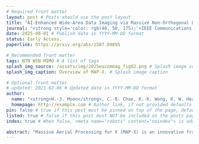 ```yaml
---
# Required front matter
layout: post # Posts should use the post layout
title: "AI-Enhanced Wide-Area Data Imaging via Massive Non-Orthogonal Direct Device-to-HAPS Transmission" # Post title
journal: "<strong style='color: rgb(40, 50, 175);'>IEEE Communications Magazine</strong>"
date: 2025-08-01 # Publish date in YYYY-MM-DD format
status: Early Access,
paperlink: https://arxiv.org/abs/2507.09895

# Recommended front matter
tags: NTN WSN MIMO # A list of tags
splash_img_source: /assets/img/2025eacommag_fig02.png # Splash image source, high resolution images with an aspect ratio close to 4:3 recommended
splash_img_caption: Overview of MAP-X. # Splash image caption

# Optional front matter
# updated: 2021-02-06 # Updated date in YYYY-MM-DD format
author: 
  name: "<strong>H.-J. Moon</strong>, C.-B. Chae, K.-K. Wong, R. W. Heath, Jr." # Author name, if not provided defaults to site.author.name
  homepage: http://example.com # Author link, if not provided defaults to site.author.homepage
pin: false # true if this post must be pinned on top of the page, default is false.
listed: true # false if this post must NOT be included on the posts page, sitemap, and any of the tag pages, default is true
index: true # When false, <meta name="robots" content="noindex"> is added to the page, default is true

abstract: "Massive Aerial Processing for X (MAP-X) is an innovative framework for reconstructing spatially correlated ground data, such as environmental or industrial measurements distributed across a wide area, into data maps using a single high altitude pseudo-satellite (HAPS) and a large number of distributed sensors. With subframe-level data reconstruction, MAP-X provides a transformative solution for latency-sensitive IoT applications. This article explores two distinct approaches for AI integration in the post-processing stage of MAP-X. The model-driven pointwise estimation approach enables real-time, adaptive reconstruction through online training, while the end-to-end image reconstruction approach improves reconstruction accuracy through offline training with non-real-time data. Simulation results show that both approaches significantly outperform the conventional inverse discrete Fourier transform (IDFT)-based linear post-processing method. Furthermore, to enable AI-enhanced MAP-X, we propose a ground-HAPS cooperation framework, where terrestrial stations collect, process, and relay training data to the HAPS. With its enhanced capability in reconstructing field data, AI-enhanced MAP-X is applicable to various real-world use cases, including disaster response and network management."
---
```






<!--the [raw file](https://raw.githubusercontent.com/ritijjain/pudhina-fresh/master/_posts/2021-02-04-styles.md) used to generate this page to use as an example.

```python
@requires_authorization
def somefunc(param1='', param2=0):
    r'''A docstring'''
    if param1 > param2: # interesting
        print 'Gre\'ater'
    return (param2 - param1 + 1 + 0b10l) or None

class SomeClass:
    pass

>>> message = '''interpreter
... prompt'''

```

In line `code` looks great too. Even `longer lines of inline code ipsum dolor sit amet, consectetur adipiscing elit, sed do eiusmod tempor incididunt ut labore et dolore magna aliqua` work well.

| # | Country | GDP Per Unit Land Area (million USD per sq. km.) | Source |
| ----------- | ----------- | ----------- | ----------- |
| 1 | Switzerland | 17.844 | [The World Bank Group](https://www.worldbank.org/){:target="_blank"} <i class="fas fa-external-link-alt"></i> |
| 2 | Maldives | 17.758 | [The World Bank Group](https://www.worldbank.org/){:target="_blank"} <i class="fas fa-external-link-alt"></i> |
| 3 | South Korea | 16.611 | [The World Bank Group](https://www.worldbank.org/){:target="_blank"} <i class="fas fa-external-link-alt"></i> |

Lorem ipsum dolor sit amet, consectetur adipiscing elit, sed do eiusmod tempor incididunt ut labore et dolore magna aliqua. Ut enim ad minim veniam, quis nostrud exercitation ullamco laboris nisi ut aliquip ex ea commodo consequat.

> This is how blockquotes will look.
>
> Lorem ipsum dolor sit amet, consectetur adipiscing elit, sed do eiusmod tempor incididunt ut labore et dolore magna aliqua.
>> Nested blockquotes. Lorem ipsum dolor sit amet, consectetur adipiscing elit, sed do eiusmod tempor incididunt ut labore et dolore magna aliqua.

# Heading 1
## Heading 2
### Heading 3
#### Heading 4
##### Heading 5
###### Heading 6
Lorem ipsum dolor sit amet, consectetur adipiscing elit, sed do eiusmod tempor incididunt ut labore et dolore magna aliqua. Ut enim ad minim veniam, quis nostrud exercitation ullamco laboris nisi ut aliquip ex ea commodo consequat.-->